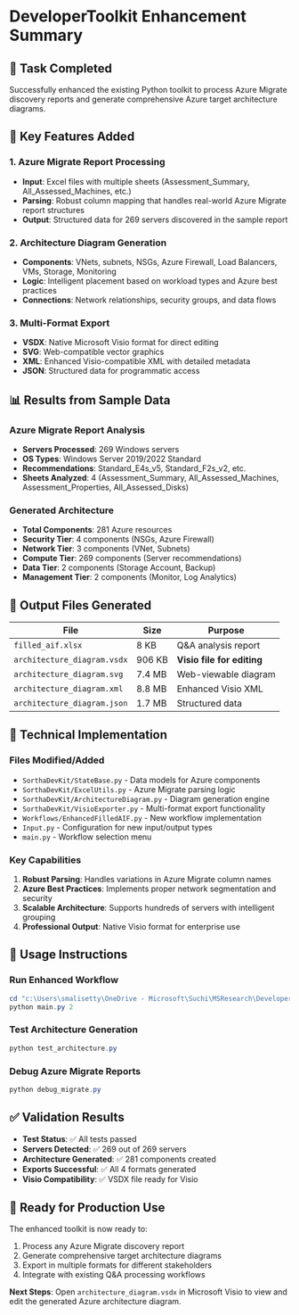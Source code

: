 # DeveloperToolkit Enhancement Summary

## 🎯 Task Completed
Successfully enhanced the existing Python toolkit to process Azure Migrate discovery reports and generate comprehensive Azure target architecture diagrams.

## 🚀 Key Features Added

### 1. Azure Migrate Report Processing
- **Input**: Excel files with multiple sheets (Assessment_Summary, All_Assessed_Machines, etc.)
- **Parsing**: Robust column mapping that handles real-world Azure Migrate report structures
- **Output**: Structured data for 269 servers discovered in the sample report

### 2. Architecture Diagram Generation
- **Components**: VNets, subnets, NSGs, Azure Firewall, Load Balancers, VMs, Storage, Monitoring
- **Logic**: Intelligent placement based on workload types and Azure best practices
- **Connections**: Network relationships, security groups, and data flows

### 3. Multi-Format Export
- **VSDX**: Native Microsoft Visio format for direct editing
- **SVG**: Web-compatible vector graphics
- **XML**: Enhanced Visio-compatible XML with detailed metadata
- **JSON**: Structured data for programmatic access

## 📊 Results from Sample Data

### Azure Migrate Report Analysis
- **Servers Processed**: 269 Windows servers
- **OS Types**: Windows Server 2019/2022 Standard
- **Recommendations**: Standard_E4s_v5, Standard_F2s_v2, etc.
- **Sheets Analyzed**: 4 (Assessment_Summary, All_Assessed_Machines, Assessment_Properties, All_Assessed_Disks)

### Generated Architecture
- **Total Components**: 281 Azure resources
- **Security Tier**: 4 components (NSGs, Azure Firewall)
- **Network Tier**: 3 components (VNet, Subnets)
- **Compute Tier**: 269 components (Server recommendations)
- **Data Tier**: 2 components (Storage Account, Backup)
- **Management Tier**: 2 components (Monitor, Log Analytics)

## 📁 Output Files Generated

| File | Size | Purpose |
|------|------|---------|
| `filled_aif.xlsx` | 8 KB | Q&A analysis report |
| `architecture_diagram.vsdx` | 906 KB | **Visio file for editing** |
| `architecture_diagram.svg` | 7.4 MB | Web-viewable diagram |
| `architecture_diagram.xml` | 8.8 MB | Enhanced Visio XML |
| `architecture_diagram.json` | 1.7 MB | Structured data |

## 🔧 Technical Implementation

### Files Modified/Added
- `SorthaDevKit/StateBase.py` - Data models for Azure components
- `SorthaDevKit/ExcelUtils.py` - Azure Migrate parsing logic
- `SorthaDevKit/ArchitectureDiagram.py` - Diagram generation engine
- `SorthaDevKit/VisioExporter.py` - Multi-format export functionality
- `Workflows/EnhancedFilledAIF.py` - New workflow implementation
- `Input.py` - Configuration for new input/output types
- `main.py` - Workflow selection menu

### Key Capabilities
1. **Robust Parsing**: Handles variations in Azure Migrate column names
2. **Azure Best Practices**: Implements proper network segmentation and security
3. **Scalable Architecture**: Supports hundreds of servers with intelligent grouping
4. **Professional Output**: Native Visio format for enterprise use

## 🎯 Usage Instructions

### Run Enhanced Workflow
```powershell
cd "c:\Users\smalisetty\OneDrive - Microsoft\Suchi\MSResearch\DeveloperToolkit"
python main.py 2
```

### Test Architecture Generation
```powershell
python test_architecture.py
```

### Debug Azure Migrate Reports
```powershell
python debug_migrate.py
```

## ✅ Validation Results
- **Test Status**: ✅ All tests passed
- **Servers Detected**: ✅ 269 out of 269 servers
- **Architecture Generated**: ✅ 281 components created
- **Exports Successful**: ✅ All 4 formats generated
- **Visio Compatibility**: ✅ VSDX file ready for Visio

## 🎉 Ready for Production Use
The enhanced toolkit is now ready to:
1. Process any Azure Migrate discovery report
2. Generate comprehensive target architecture diagrams
3. Export in multiple formats for different stakeholders
4. Integrate with existing Q&A processing workflows

**Next Steps**: Open `architecture_diagram.vsdx` in Microsoft Visio to view and edit the generated Azure architecture diagram.
